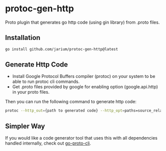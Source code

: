 # protoc-gen-http
Proto plugin that generates go http code (using gin library) from .proto files. 

## Installation
```bash
go install github.com/jarium/protoc-gen-http@latest
``` 

## Generate Http Code
* Install Google Protocol Buffers compiler (protoc) on your system to be able to run protoc cli commands. 
* Get .proto files provided by google for enabling  option (google.api.http) in your proto files.

Then you can run the following command to generate http code:
```bash
protoc --http_out={path to generated code} --http_opt=paths=source_relative --proto_path={path to  option (google.api.http) files} {path to .proto file}
```

## Simpler Way
If you would like a code generator tool that uses this with all dependencies handled internally, check out <a href="https://github.com/jarium/go-proto-cli" target="_blank">go-proto-cli</a>.